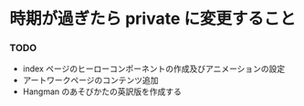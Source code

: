 # 時期が過ぎたら private に変更すること

### TODO

- index ページのヒーローコンポーネントの作成及びアニメーションの設定
- アートワークページのコンテンツ追加
- Hangman のあそびかたの英訳版を作成する
